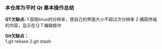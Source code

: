 ### 本仓库为平时 Qt 基本操作总结 ###  

**QT欠缺点:**
1.获取linux的分辨率，使自己的界面大小不超过次分辨率
2.捕获终端的内容，显示在ＱＴ编辑框中

**Git欠缺点：**  
1.git rebase
2.git stash  

